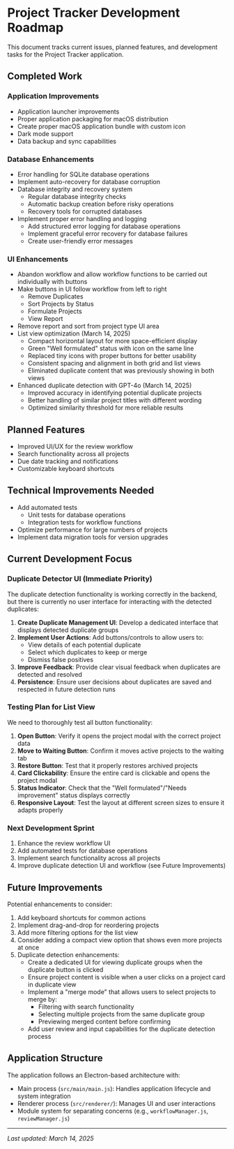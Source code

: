 # Project Tracker Development Roadmap

This document tracks current issues, planned features, and development tasks for the Project Tracker application.

## Completed Work

### Application Improvements

- Application launcher improvements
- Proper application packaging for macOS distribution
- Create proper macOS application bundle with custom icon
- Dark mode support
- Data backup and sync capabilities

### Database Enhancements

- Error handling for SQLite database operations
- Implement auto-recovery for database corruption
- Database integrity and recovery system
  - Regular database integrity checks
  - Automatic backup creation before risky operations
  - Recovery tools for corrupted databases
- Implement proper error handling and logging
  - Add structured error logging for database operations
  - Implement graceful error recovery for database failures
  - Create user-friendly error messages

### UI Enhancements

- Abandon workflow and allow workflow functions to be carried out individually with buttons
- Make buttons in UI follow workflow from left to right
  - Remove Duplicates
  - Sort Projects by Status
  - Formulate Projects
  - View Report
- Remove report and sort from project type UI area
- List view optimization (March 14, 2025)
  - Compact horizontal layout for more space-efficient display
  - Green "Well formulated" status with icon on the same line
  - Replaced tiny icons with proper buttons for better usability
  - Consistent spacing and alignment in both grid and list views
  - Eliminated duplicate content that was previously showing in both views
- Enhanced duplicate detection with GPT-4o (March 14, 2025)
  - Improved accuracy in identifying potential duplicate projects
  - Better handling of similar project titles with different wording
  - Optimized similarity threshold for more reliable results

## Planned Features

- Improved UI/UX for the review workflow
- Search functionality across all projects
- Due date tracking and notifications
- Customizable keyboard shortcuts

## Technical Improvements Needed

- Add automated tests
  - Unit tests for database operations
  - Integration tests for workflow functions
- Optimize performance for large numbers of projects
- Implement data migration tools for version upgrades

## Current Development Focus

### Duplicate Detector UI (Immediate Priority)

The duplicate detection functionality is working correctly in the backend, but there is currently no user interface for interacting with the detected duplicates:

1. **Create Duplicate Management UI**: Develop a dedicated interface that displays detected duplicate groups
2. **Implement User Actions**: Add buttons/controls to allow users to:
   - View details of each potential duplicate
   - Select which duplicates to keep or merge
   - Dismiss false positives
3. **Improve Feedback**: Provide clear visual feedback when duplicates are detected and resolved
4. **Persistence**: Ensure user decisions about duplicates are saved and respected in future detection runs

### Testing Plan for List View

We need to thoroughly test all button functionality:

1. **Open Button**: Verify it opens the project modal with the correct project data
2. **Move to Waiting Button**: Confirm it moves active projects to the waiting tab
3. **Restore Button**: Test that it properly restores archived projects
4. **Card Clickability**: Ensure the entire card is clickable and opens the project modal
5. **Status Indicator**: Check that the "Well formulated"/"Needs improvement" status displays correctly
6. **Responsive Layout**: Test the layout at different screen sizes to ensure it adapts properly

### Next Development Sprint

1. Enhance the review workflow UI
2. Add automated tests for database operations
3. Implement search functionality across all projects
4. Improve duplicate detection UI and workflow (see Future Improvements)

## Future Improvements

Potential enhancements to consider:

1. Add keyboard shortcuts for common actions
2. Implement drag-and-drop for reordering projects
3. Add more filtering options for the list view
4. Consider adding a compact view option that shows even more projects at once
5. Duplicate detection enhancements:
   - Create a dedicated UI for viewing duplicate groups when the duplicate button is clicked
   - Ensure project content is visible when a user clicks on a project card in duplicate view
   - Implement a "merge mode" that allows users to select projects to merge by:
     - Filtering with search functionality
     - Selecting multiple projects from the same duplicate group
     - Previewing merged content before confirming
   - Add user review and input capabilities for the duplicate detection process

## Application Structure

The application follows an Electron-based architecture with:

- Main process (`src/main/main.js`): Handles application lifecycle and system integration
- Renderer process (`src/renderer/`): Manages UI and user interactions
- Module system for separating concerns (e.g., `workflowManager.js`, `reviewManager.js`)

---

_Last updated: March 14, 2025_
